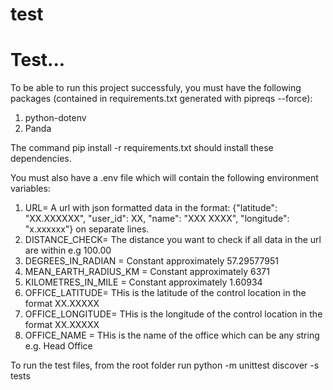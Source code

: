 # test
Test...
=======
To be able to run this project successfuly, you must have the following packages (contained in requirements.txt generated with pipreqs --force):

1. python-dotenv
2. Panda

The command pip install -r requirements.txt should install these dependencies.

You must also have a .env file which will contain the following environment variables:
1. URL= A url with json formatted data in the format: {"latitude": "XX.XXXXXX", "user_id": XX, "name": "XXX XXXX", "longitude": "x.xxxxxx"} on separate lines.
2. DISTANCE_CHECK= The distance you want to check if all data in the url are within e.g 100.00
3. DEGREES_IN_RADIAN = Constant approximately 57.29577951
4. MEAN_EARTH_RADIUS_KM = Constant approximately 6371
5. KILOMETRES_IN_MILE =  Constant approximately 1.60934
6. OFFICE_LATITUDE= THis is the latitude of the control location in the format XX.XXXXX
7. OFFICE_LONGITUDE= THis is the longitude of the control location in the format XX.XXXXX
8. OFFICE_NAME = THis is the name of the office which can be any string e.g. Head Office

To run the test files, from the root folder run 
python -m unittest discover -s tests
